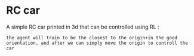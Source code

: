 # RC car

A simple RC car printed in 3d that can be controlled using RL :

    the agent will train to be the closest to the origin+in the good orientation, and after we can simply move the origin to controll the car